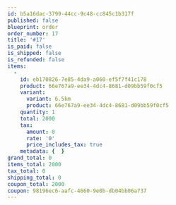 ```yaml
---
id: b5a16dac-3799-44cc-9c48-cc845c1b317f
published: false
blueprint: order
order_number: 17
title: '#17'
is_paid: false
is_shipped: false
is_refunded: false
items:
  -
    id: eb170826-7e85-4da9-a060-ef5f7f41c178
    product: 66e767a9-ee34-4dc4-8681-d09bb59f0cf5
    variant:
      variant: 6.5km
      product: 66e767a9-ee34-4dc4-8681-d09bb59f0cf5
    quantity: 1
    total: 2000
    tax:
      amount: 0
      rate: '0'
      price_includes_tax: true
    metadata: {  }
grand_total: 0
items_total: 2000
tax_total: 0
shipping_total: 0
coupon_total: 2000
coupon: 98196ec6-aafc-4660-9e0b-db04bb06a737
---
```

